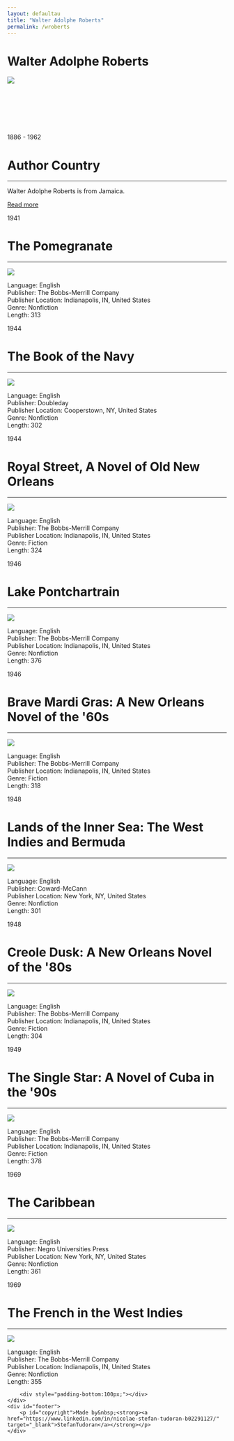 ```yaml
---
layout: defaultau
title: "Walter Adolphe Roberts"
permalink: /wroberts
---
```

<!-- partial:index.partial.html -->
<div class="content">
    <h1>Walter Adolphe Roberts</h1>
    <div class="quote">
        <div><img src="https://i2.wp.com/nlj.gov.jm/wp-content/uploads/2017/05/war.jpg" class="logo"></div>
    </div>
    <div class="timeline">
        <div style="padding-bottom:100px;"></div>
        <div class="block">
            <div class="date right"><p class="right"> 1886 - 1962 </p></div>
            <div class="dot"></div>
            <div class="left first">
                <h1>Author Country</h1><hr>
            <p>Walter Adolphe Roberts is from Jamaica.</p>
                <a href="https://en.wikipedia.org/wiki/George_Lamming" target="_blank">Read more</a>
            </div>
        </div>
        <div class="block">
            <div class="date left"><p class="left">1941</p></div>
            <div class="dot"></div>
            <div class="right">
                <h1>The Pomegranate</h1><hr>
                <p><img src="https://pictures.abebooks.com/inventory/md/md30849341841.jpg"></p>
                <p>
                Language: English<br>
				Publisher: The Bobbs-Merrill Company<br>
				Publisher Location: Indianapolis, IN, United States<br>
				Genre: Nonfiction<br>
				Length: 313
                </p>
            </div>
        </div>
		<div class="block">
            <div class="date right"><p class="right">1944</p></div>
            <div class="dot"></div>
            <div class="left">
                <h1>The Book of the Navy</h1><hr>
                <p><img src="https://i2.wp.com/nlj.gov.jm/wp-content/uploads/2017/05/war.jpg"></p>
                <p>Language: English<br>
				Publisher: Doubleday<br>
				Publisher Location: Cooperstown, NY, United States<br>
				Genre: Nonfiction<br>
				Length: 302</p>
            </div>
        </div>
		<div class="block">
            <div class="date left"><p class="left hide">1944</p></div>
            <div class="dot"></div>
            <div class="right">
                <h1>Royal Street, A Novel of Old New Orleans</h1><hr>
                <p><img src="https://pictures.abebooks.com/inventory/md/md1233902928.jpg"></p>
                <p>Language: English<br>
				Publisher: The Bobbs-Merrill Company<br>
				Publisher Location: Indianapolis, IN, United States<br>
				Genre: Fiction<br>
				Length: 324</p>
            </div>
        </div>
		<div class="block">
            <div class="date right"><p class="right hide">1946</p></div>
            <div class="dot"></div>
            <div class="left">
                <h1>Lake Pontchartrain</h1><hr>
                <p><img src="https://pictures.abebooks.com/inventory/md/md30766302343.jpg"></p>
                <p>Language: English<br>
				Publisher: The Bobbs-Merrill Company<br>
				Publisher Location: Indianapolis, IN, United States<br>
				Genre: Nonfiction<br>
				Length: 376</p>
            </div>
        </div>
		<div class="block">
            <div class="date left"><p class="left hide">1946</p></div>
            <div class="dot"></div>
            <div class="right">
                <h1>Brave Mardi Gras: A New Orleans Novel of the '60s</h1><hr>
                <p><img src="https://m.media-amazon.com/images/I/81SMmA8FMqL._AC_UY218_.jpg"></p>
                <p>Language: English<br>
				Publisher: The Bobbs-Merrill Company<br>
				Publisher Location: Indianapolis, IN, United States<br>
				Genre: Fiction<br>
				Length: 318</p>
            </div>
        </div>
		<div class="block">
            <div class="date right"><p class="right hide">1948</p></div>
            <div class="dot"></div>
            <div class="left">
                <h1>Lands of the Inner Sea: The West Indies and Bermuda</h1><hr>
                <p><img src="https://i2.wp.com/nlj.gov.jm/wp-content/uploads/2017/05/war.jpg"></p>
                <p>Language: English<br>
				Publisher: Coward-McCann<br>
				Publisher Location: New York, NY, United States<br>
				Genre: Nonfiction<br>
				Length: 301</p>
            </div>
        </div>
		<div class="block">
            <div class="date left"><p class="left hide">1948</p></div>
            <div class="dot"></div>
            <div class="right">
                <h1>Creole Dusk: A New Orleans Novel of the '80s</h1><hr>
                <p><img src="https://pictures.abebooks.com/inventory/md/md31149570579.jpg"></p>
                <p>Language: English<br>
				Publisher: The Bobbs-Merrill Company<br>
				Publisher Location: Indianapolis, IN, United States<br>
				Genre: Fiction<br>
				Length: 304</p>
            </div>
        </div>
		<div class="block">
            <div class="date right"><p class="right hide">1949</p></div>
            <div class="dot"></div>
            <div class="left">
                <h1>The Single Star: A Novel of Cuba in the '90s</h1><hr>
                <p><img src="https://m.media-amazon.com/images/I/71PvNHpeTmL._AC_UY218_.jpg"></p>
                <p>Language: English<br>
				Publisher: The Bobbs-Merrill Company<br>
				Publisher Location: Indianapolis, IN, United States<br>
				Genre: Fiction<br>
				Length: 378</p>
            </div>
        </div>
		<div class="block">
            <div class="date left"><p class="left hide">1969</p></div>
            <div class="dot"></div>
            <div class="right">
                <h1>The Caribbean</h1><hr>
                <p><img src="https://i2.wp.com/nlj.gov.jm/wp-content/uploads/2017/05/war.jpg"></p>
                <p>Language: English<br>
				Publisher: Negro Universities Press<br>
				Publisher Location: New York, NY, United States<br>
				Genre: Nonfiction<br>
				Length: 361</p>
            </div>
        </div>
		<div class="block">
            <div class="date right"><p class="right hide">1969</p></div>
            <div class="dot"></div>
            <div class="left">
                <h1>The French in the West Indies</h1><hr>
                <p><img src="https://pictures.abebooks.com/inventory/md/md15097638696.jpg"></p>
                <p>Language: English<br>
				Publisher: The Bobbs-Merrill Company<br>
				Publisher Location: Indianapolis, IN, United States<br>
				Genre: Nonfiction<br>
				Length: 355</p>
            </div>
        </div>


        <div style="padding-bottom:100px;"></div>
    </div>
    <div id="footer">
        <p id="copyright">Made by&nbsp;<strong><a href="https://www.linkedin.com/in/nicolae-stefan-tudoran-b02291127/" target="_blank">StefanTudoran</a></strong></p>
    </div>
</div>
<!-- partial -->
  <script src='https://cdnjs.cloudflare.com/ajax/libs/jquery/3.1.1/jquery.min.js'></script><script  src="assets/js/authorscript.js"></script>
